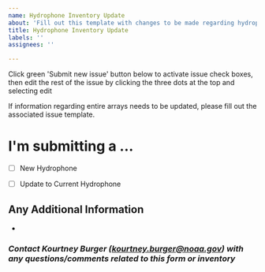 ```yaml
---
name: Hydrophone Inventory Update
about: 'Fill out this template with changes to be made regarding hydrophones. '
title: Hydrophone Inventory Update
labels: ''
assignees: ''

---
```


Click green 'Submit new issue' button below to activate issue check boxes, then edit the rest of the issue by clicking the three dots at the top and selecting edit  

If information regarding entire arrays needs to be updated, please fill out the associated issue template.

<!-- Switch between 'Write' and 'Preview' tabs above to see how your issue will be formatted -->

# **I'm submitting a …**
- [ ] New Hydrophone  
- [ ] Update to Current Hydrophone


## Any Additional Information
<!-- Please explain any additional information/details related to the hydrophone -->  
- 

### *Contact Kourtney Burger (kourtney.burger@noaa.gov) with any questions/comments related to this form or inventory*
